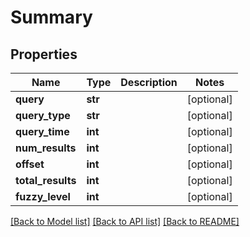 # Summary

## Properties
Name | Type | Description | Notes
------------ | ------------- | ------------- | -------------
**query** | **str** |  | [optional] 
**query_type** | **str** |  | [optional] 
**query_time** | **int** |  | [optional] 
**num_results** | **int** |  | [optional] 
**offset** | **int** |  | [optional] 
**total_results** | **int** |  | [optional] 
**fuzzy_level** | **int** |  | [optional] 

[[Back to Model list]](../README.md#documentation-for-models) [[Back to API list]](../README.md#documentation-for-api-endpoints) [[Back to README]](../README.md)


